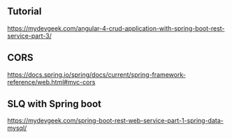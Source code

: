 ## Tutorial
https://mydevgeek.com/angular-4-crud-application-with-spring-boot-rest-service-part-3/

## CORS
https://docs.spring.io/spring/docs/current/spring-framework-reference/web.html#mvc-cors

## SLQ with Spring boot
https://mydevgeek.com/spring-boot-rest-web-service-part-1-spring-data-mysql/
